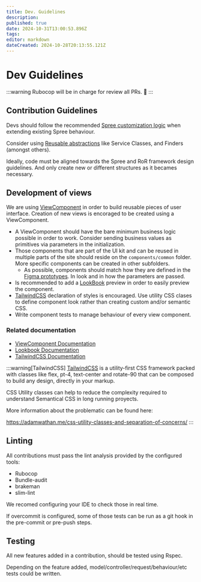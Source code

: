 ```yaml
---
title: Dev. Guidelines
description: 
published: true
date: 2024-10-31T13:00:53.896Z
tags: 
editor: markdown
dateCreated: 2024-10-28T20:13:55.121Z
---
```


# Dev Guidelines

:::warning
Rubocop will be in charge for review all PRs. 🧐
:::

## Contribution Guidelines

Devs should follow the recommended [Spree customization logic](https://dev-docs.spreecommerce.org/customization/logic) when extending existing Spree behaviour.

Consider using [Reusable abstractions](https://docs.gitlab.com/ee/development/reusing_abstractions.html) like Service Classes, and Finders (amongst others).

Ideally, code must be aligned towards the Spree and RoR framework design guidelines. And only create new or different structures as it becames necessary.

## Development of views

We are using [ViewComponent](https://github.com/viewcomponent/view_component) in order to build reusable pieces of user interface.
Creation of new views is encoraged to be created using a ViewComponent.

* A ViewComponent should have the bare minimum business logic possible in order to work. Consider sending business values as primitives via parameters in the initialization.
* Those components that are part of the UI kit and can be reused in multiple parts of the site should reside on the `components/common` folder. More specific components can be created in other subfolders.
  * As possible, components should match how they are defined in the [Figma prototypes](../draft-wireframes-prototyping.md). In look and in how the parameters are passed.
* Is recommended to add a [LookBook](https://github.com/ViewComponent/lookbook) preview in order to easily preview the component.
* [TailwindCSS](https://github.com/rails/tailwindcss-rails) declaration of styles is encouraged. Use utility CSS clases to define component look rather than creating custom and/or semantic CSS.
* Write component tests to manage behaviour of every view component.

### Related documentation

* [ViewComponent Documentation](https://viewcomponent.org/)
* [Lookbook Documentation](https://lookbook.build/guide)
* [TailwindCSS Documentation](https://tailwindcss.com/docs)

:::warning[TailwindCSS]
[TailwindCSS](https://github.com/rails/tailwindcss-rails) is a utility-first CSS framework packed with classes like flex, pt-4, text-center and rotate-90 that can be composed to build any design, directly in your markup.

CSS Utility classes can help to reduce the complexity required to understand Semantical CSS in long running proyects.

More information about the problematic can be found here:

https://adamwathan.me/css-utility-classes-and-separation-of-concerns/
:::

## Linting

All contributions must pass the lint analysis provided by the configured tools:
  * Rubocop
  * Bundle-audit
  * brakeman
  * slim-lint

We recomed configuring your IDE to check those in real time.

If overcommit is configured, some of those tests can be run as a git hook in the pre-commit or pre-push steps.

## Testing

All new features added in a contribution, should be tested using Rspec.

Depending on the feature added, model/controller/request/behaviour/etc tests could be written.
